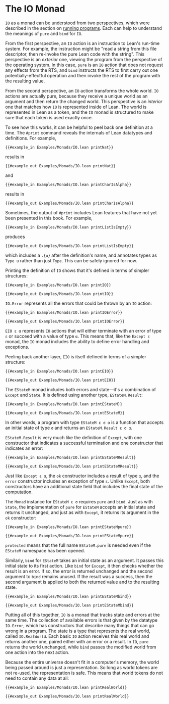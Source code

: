 # The IO Monad

`IO` as a monad can be understood from two perspectives, which were described in the section on [running programs](../hello-world/running-a-program.md).
Each can help to understand the meanings of `pure` and `bind` for `IO`.

From the first perspective, an `IO` action is an instruction to Lean's run-time system.
For example, the instruction might be "read a string from this file descriptor, then re-invoke the pure Lean code with the string".
This perspective is an _exterior_ one, viewing the program from the perspective of the operating system.
In this case, `pure` is an `IO` action that does not request any effects from the RTS, and `bind` instructs the RTS to first carry out one potentially-effectful operation and then invoke the rest of the program with the resulting value.

From the second perspective, an `IO` action transforms the whole world.
`IO` actions are actually pure, because they receive a unique world as an argument and then return the changed world.
This perspective is an _interior_ one that matches how `IO` is represented inside of Lean.
The world is represented in Lean as a token, and the `IO` monad is structured to make sure that each token is used exactly once.

To see how this works, it can be helpful to peel back one definition at a time.
The `#print` command reveals the internals of Lean datatypes and definitions.
For example,
```lean
{{#example_in Examples/Monads/IO.lean printNat}}
```
results in
```output info
{{#example_out Examples/Monads/IO.lean printNat}}
```
and
```lean
{{#example_in Examples/Monads/IO.lean printCharIsAlpha}}
```
results in
```output info
{{#example_out Examples/Monads/IO.lean printCharIsAlpha}}
```

Sometimes, the output of `#print` includes Lean features that have not yet been presented in this book.
For example,
```lean
{{#example_in Examples/Monads/IO.lean printListIsEmpty}}
```
produces
```output info
{{#example_out Examples/Monads/IO.lean printListIsEmpty}}
```
which includes a `.{u}` after the definition's name, and annotates types as `Type u` rather than just `Type`.
This can be safely ignored for now.

Printing the definition of `IO` shows that it's defined in terms of simpler structures:
```lean
{{#example_in Examples/Monads/IO.lean printIO}}
```
```output info
{{#example_out Examples/Monads/IO.lean printIO}}
```
`IO.Error` represents all the errors that could be thrown by an `IO` action:
```lean
{{#example_in Examples/Monads/IO.lean printIOError}}
```
```output info
{{#example_out Examples/Monads/IO.lean printIOError}}
```
`EIO ε α` represents `IO` actions that will either terminate with an error of type `ε` or succeed with a value of type `α`.
This means that, like the `Except ε` monad, the `IO` monad includes the ability to define error handling and exceptions.

Peeling back another layer, `EIO` is itself defined in terms of a simpler structure:
```lean
{{#example_in Examples/Monads/IO.lean printEIO}}
```
```output info
{{#example_out Examples/Monads/IO.lean printEIO}}
```
The `EStateM` monad includes both errors and state—it's a combination of `Except` and `State`.
It is defined using another type, `EStateM.Result`:
```lean
{{#example_in Examples/Monads/IO.lean printEStateM}}
```
```output info
{{#example_out Examples/Monads/IO.lean printEStateM}}
```
In other words, a program with type `EStateM ε σ α` is a function that accepts an initial state of type `σ` and returns an `EStateM.Result ε σ α`.

`EStateM.Result` is very much like the definition of `Except`, with one constructor that indicates a successful termination and one constructor that indicates an error:
```lean
{{#example_in Examples/Monads/IO.lean printEStateMResult}}
```
```output info
{{#example_out Examples/Monads/IO.lean printEStateMResult}}
```
Just like `Except ε α`, the `ok` constructor includes a result of type `α`, and the `error` constructor includes an exception of type `ε`.
Unlike `Except`, both constructors have an additional state field that includes the final state of the computation.

The `Monad` instance for `EStateM ε σ` requires `pure` and `bind`.
Just as with `State`, the implementation of `pure` for `EStateM` accepts an initial state and returns it unchanged, and just as with `Except`, it returns its argument in the `ok` constructor:
```lean
{{#example_in Examples/Monads/IO.lean printEStateMpure}}
```
```output info
{{#example_out Examples/Monads/IO.lean printEStateMpure}}
```
`protected` means that the full name `EStateM.pure` is needed even if the `EStateM` namespace has been opened.

Similarly, `bind` for `EStateM` takes an initial state as an argument.
It passes this initial state to its first action.
Like `bind` for `Except`, it then checks whether the result is an error.
If so, the error is returned unchanged and the second argument to `bind` remains unused.
If the result was a success, then the second argument is applied to both the returned value and to the resulting state.
```lean
{{#example_in Examples/Monads/IO.lean printEStateMbind}}
```
```output info
{{#example_out Examples/Monads/IO.lean printEStateMbind}}
```

Putting all of this together, `IO` is a monad that tracks state and errors at the same time.
The collection of available errors is that given by the datatype `IO.Error`, which has constructors that describe many things that can go wrong in a program.
The state is a type that represents the real world, called `IO.RealWorld`.
Each basic `IO` action receives this real world and returns another one, paired either with an error or a result.
In `IO`, `pure` returns the world unchanged, while `bind` passes the modified world from one action into the next action.

Because the entire universe doesn't fit in a computer's memory, the world being passed around is just a representation.
So long as world tokens are not re-used, the representation is safe.
This means that world tokens do not need to contain any data at all:
```lean
{{#example_in Examples/Monads/IO.lean printRealWorld}}
```
```output info
{{#example_out Examples/Monads/IO.lean printRealWorld}}
```
